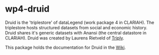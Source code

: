 # wp4-druid
Druid is the 'triplestore' of dataLegend (work package 4 in CLARIAH). The triplestore hosts structured datasets from social and economic history. Druid shares it's generic datasets with Anansi (the central datastore in CLARIAH). Druid was created by Laurens Rietveld of [Triply](https://triply.cc).

This package holds the documentation for Druid in the [Wiki](https://github.com/CLARIAH/wp4-druid/wiki).

